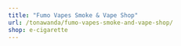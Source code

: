 ```yaml
---
title: "Fumo Vapes Smoke & Vape Shop"
url: /tonawanda/fumo-vapes-smoke-and-vape-shop/
shop: e-cigarette
---
```


